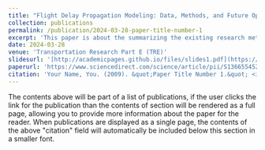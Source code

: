 ```yaml
---
title: "Flight Delay Propagation Modeling: Data, Methods, and Future Opportunities”"
collection: publications
permalink: /publication/2024-03-28-paper-title-number-1
excerpt: 'This paper is about the summarizing the existing research methods on airport delay propagation and wrote a comprehensive review paper'
date: 2024-03-28
venue: 'Transportation Research Part E (TRE)'
slidesurl: '[http://academicpages.github.io/files/slides1.pdf](https://pdf.sciencedirectassets.com/271717/1-s2.0-S1366554524X00034/1-s2.0-S1366554524001169/main.pdf?X-Amz-Security-Token=IQoJb3JpZ2luX2VjEDgaCXVzLWVhc3QtMSJHMEUCIE%2F5E%2FtmUDQqWPSdbkJk3O%2BdxEEjGCjL80YcgeRWJe0iAiEA5fA6AILWUXRdsOPnYAqAc3PqI2nvOnGveRXAbsEMaSkqsgUIMRAFGgwwNTkwMDM1NDY4NjUiDHBEUly1qherig1uySqPBQ30SgJfaGlAA2ddi6h0%2BvaFH3ARMaSv%2BShTlNpI63d0XYDOYaRZDTrnKVyQsL%2BS3s7LwX5%2Bfbj73ZdLtbTGOcaESVxdsXtxnGljEEkoj93b3yruShEonx8mXuMVsFh7aG82KjgFk1tv79KrDEJBiSTvkjXu7XJheG5bMM20v7rI95KFCGgoI095MtFn%2B1K6gvm4UutV8kpycGrIuMoF47r5qUA1Mb5KYZwkOLCjszEPs6zSCvEVPQU5APpgylRt5WV0GXVO%2B5JB66TAk4Af5vDileO%2BbWFu3AnHJ6mCF0w5rF79Q2PGRsRmXCb4iHuu1lbcJEFaUKYYVcXTAf7Cn3rvDywahTOAD2lc2P1B0xEWRYnDneLrOzcuYKSnkf5NEHkfe7vcta1jCBBKw3eqKYmMbS9XQu%2FkGbZIjaAiPS0r7p7X5DaRpZ5yMjq%2F7flvXOWL1diU0jhpkLDFEwKjwlQi9gZTDSZKMyy8fsieu1nLUZzdYNNpwBjSQLBUPxKdtgwOVO1OsJiLzKMsFkh%2B9P14CMlVDCAQJHQtT0k9JXXRve5szXVLw8dlljJigf%2FLjwt8a4GHq3mYQBOnodLM850ImcavJ1GHAzQFuCbSW9eQIiQSKgrAdQ5QCApKF4Ybx8xjRQCHDXrozVb%2FygwY5wKNp5zerBYj8WcxzY5QUQNzWAETLoqf80aiAM4snM1ExpeZfZdbITdk7Q9diPP3WKNt%2BS%2FIYVEaD3Bc0tOxoUMoyhMe9VwTGKs4%2FcyGpZNiWnU8waYX5vLFVWikl3iOhvr%2F7u7XEhvE%2B1fpkDWFrgCOMt9V1YRvuEUd96vl7xBTSR9iJ%2B2tVCSJ647pFht91Z4%2By3xCE4366je%2FVWDVKpUw%2FMzTtQY6sQGj9y4ZdpGZE5T%2FY0Eaw6mjBioWGJbnDzHCQRrvxXAbc8MiNEMR3pGTuSvoFrOFJl5dbB81fAik3Nn1A4cCfyyqZJzdPPOW26r66gXlCt0qSrFQCjL39jJAhHHvutThXPqmE2li8cYyg6GJqKZJq16prl65yzTy30UzsXlpl66Crvcj0tmNWWCSdf5j8ad5%2Fy0RlynaZ9B1O6vhaLcPQQKIOXiRttFRN6kDz0i2waQZKxo%3D&X-Amz-Algorithm=AWS4-HMAC-SHA256&X-Amz-Date=20240808T164850Z&X-Amz-SignedHeaders=host&X-Amz-Expires=300&X-Amz-Credential=ASIAQ3PHCVTY3VOKVGI2%2F20240808%2Fus-east-1%2Fs3%2Faws4_request&X-Amz-Signature=4719e2af877f80684412349d14d3e1ead492ced3d973b61646dc756c0436cd5a&hash=a04aa8ebb04cece8635b0248cae1a72e62d0f95753e0f9ae4d84a2e6747a703e&host=68042c943591013ac2b2430a89b270f6af2c76d8dfd086a07176afe7c76c2c61&pii=S1366554524001169&tid=spdf-97eed0ab-6a69-4d08-9490-30b22d24aa3f&sid=440b1fe063ba124db8596b5118f60b26e919gxrqa&type=client&tsoh=d3d3LnNjaWVuY2VkaXJlY3QuY29t&ua=06065d07575003045f5a&rr=8b00ff08999ca29c&cc=ca)'
paperurl: 'https://www.sciencedirect.com/science/article/pii/S1366554524001169'
citation: 'Your Name, You. (2009). &quot;Paper Title Number 1.&quot; <i>Journal 1</i>. 1(1).'
---
```


The contents above will be part of a list of publications, if the user clicks the link for the publication than the contents of section will be rendered as a full page, allowing you to provide more information about the paper for the reader. When publications are displayed as a single page, the contents of the above "citation" field will automatically be included below this section in a smaller font.
